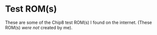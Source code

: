 # Test ROM(s)

These are some of the Chip8 test ROM(s) I found on the internet.
(These ROM(s) _were not_ created by me).

